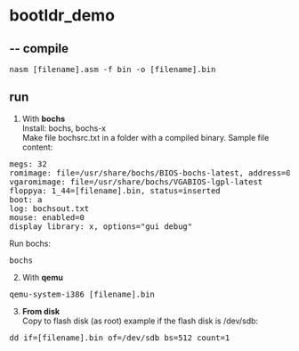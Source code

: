 # bootldr_demo
--
compile
-
<pre>
nasm [filename].asm -f bin -o [filename].bin
</pre>
run
-
1) With <b>bochs</b></br>
Install: bochs, bochs-x </br>
Make file bochsrc.txt in a folder with a compiled binary. Sample file content:</br>
<pre>
megs: 32
romimage: file=/usr/share/bochs/BIOS-bochs-latest, address=0xfffe0000
vgaromimage: file=/usr/share/bochs/VGABIOS-lgpl-latest
floppya: 1_44=[filename].bin, status=inserted
boot: a
log: bochsout.txt
mouse: enabled=0
display_library: x, options="gui_debug"
</pre>
Run bochs:</br>
<pre>
bochs
</pre>
2) With <b>qemu</b></br>
<pre>
qemu-system-i386 [filename].bin
</pre>
3) <b>From disk</b></br>
Copy to flash disk (as root)
example if the flash disk is /dev/sdb:
<pre>
dd if=[filename].bin of=/dev/sdb bs=512 count=1
</pre>

